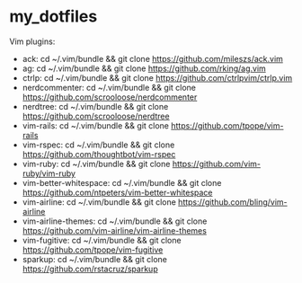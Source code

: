 my_dotfiles
===========

Vim plugins:
- ack: cd ~/.vim/bundle && git clone https://github.com/mileszs/ack.vim
- ag: cd ~/.vim/bundle && git clone https://github.com/rking/ag.vim
- ctrlp: cd ~/.vim/bundle && git clone https://github.com/ctrlpvim/ctrlp.vim
- nerdcommenter: cd ~/.vim/bundle && git clone https://github.com/scrooloose/nerdcommenter
- nerdtree: cd ~/.vim/bundle && git clone https://github.com/scrooloose/nerdtree
- vim-rails: cd ~/.vim/bundle && git clone https://github.com/tpope/vim-rails
- vim-rspec: cd ~/.vim/bundle && git clone https://github.com/thoughtbot/vim-rspec
- vim-ruby: cd ~/.vim/bundle && git clone https://github.com/vim-ruby/vim-ruby
- vim-better-whitespace: cd ~/.vim/bundle && git clone https://github.com/ntpeters/vim-better-whitespace
- vim-airline: cd ~/.vim/bundle && git clone https://github.com/bling/vim-airline
- vim-airline-themes: cd ~/.vim/bundle && git clone https://github.com/vim-airline/vim-airline-themes
- vim-fugitive: cd ~/.vim/bundle && git clone https://github.com/tpope/vim-fugitive 
- sparkup: cd ~/.vim/bundle && git clone https://github.com/rstacruz/sparkup
